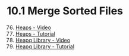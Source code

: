 # 10.1 Merge Sorted Files

76. [Heaps - Video](https://www.youtube.com/watch?v=t0Cq6tVNRBA)
77. [Heaps - Tutorial](https://towardsdatascience.com/data-structure-heap-23d4c78a6962)
78. [Heapq Library - Video](https://www.youtube.com/watch?v=nXp7lg2SVQo)
79. [Heapq Library - Tutorial](https://www.geeksforgeeks.org/heap-queue-or-heapq-in-python/)
